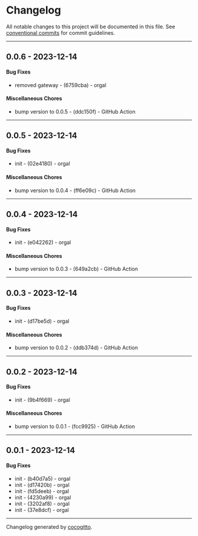 # Changelog
All notable changes to this project will be documented in this file. See [conventional commits](https://www.conventionalcommits.org/) for commit guidelines.

- - -
## 0.0.6 - 2023-12-14
#### Bug Fixes
- removed gateway - (6759cba) - orgal
#### Miscellaneous Chores
- bump version to 0.0.5 - (ddc150f) - GitHub Action
- - -

## 0.0.5 - 2023-12-14
#### Bug Fixes
- init - (02e4180) - orgal
#### Miscellaneous Chores
- bump version to 0.0.4 - (ff6e09c) - GitHub Action
- - -

## 0.0.4 - 2023-12-14
#### Bug Fixes
- init - (e042262) - orgal
#### Miscellaneous Chores
- bump version to 0.0.3 - (649a2cb) - GitHub Action
- - -

## 0.0.3 - 2023-12-14
#### Bug Fixes
- init - (d17be5d) - orgal
#### Miscellaneous Chores
- bump version to 0.0.2 - (ddb374d) - GitHub Action
- - -

## 0.0.2 - 2023-12-14
#### Bug Fixes
- init - (9b4f669) - orgal
#### Miscellaneous Chores
- bump version to 0.0.1 - (fcc9925) - GitHub Action
- - -

## 0.0.1 - 2023-12-14
#### Bug Fixes
- init - (b40d7a5) - orgal
- init - (d17420b) - orgal
- init - (fd5deeb) - orgal
- init - (4230a99) - orgal
- init - (3202af8) - orgal
- init - (37e8dcf) - orgal
- - -

Changelog generated by [cocogitto](https://github.com/cocogitto/cocogitto).